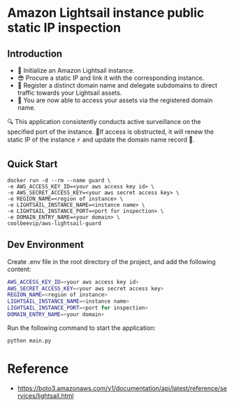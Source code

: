# Amazon Lightsail instance public static IP inspection 

## Introduction

* 🚀 Initialize an Amazon Lightsail instance. 
* 😎 Procure a static IP and link it with the corresponding instance. 
* 🎯 Register a distinct domain name and delegate subdomains to direct traffic towards your Lightsail assets. 
* 🎉 You are now able to access your assets via the registered domain name.

🔍 This application consistently conducts active surveillance on the specified port of the instance. 🚫If access is obstructed, it will renew the static IP of the instance ⚡ and update the domain name record 🔄.

## Quick Start

```shell
docker run -d --rm --name guard \
-e AWS_ACCESS_KEY_ID=<your aws access key id> \
-e AWS_SECRET_ACCESS_KEY=<your aws secret access key> \
-e REGION_NAME=<region of instance> \
-e LIGHTSAIL_INSTANCE_NAME=<instance name> \
-e LIGHTSAIL_INSTANCE_PORT=<port for inspection> \
-e DOMAIN_ENTRY_NAME=<your domain> \
coolbeevip/aws-lightsail-guard
```

## Dev Environment

Create .env file in the root directory of the project, and add the following content:

```bash
AWS_ACCESS_KEY_ID=<your aws access key id>
AWS_SECRET_ACCESS_KEY=<your aws secret access key>
REGION_NAME=<region of instance>
LIGHTSAIL_INSTANCE_NAME=<instance name>
LIGHTSAIL_INSTANCE_PORT=<port for inspection>
DOMAIN_ENTRY_NAME=<your domain>
```

Run the following command to start the application:

```bash
python main.py
```

# Reference

* https://boto3.amazonaws.com/v1/documentation/api/latest/reference/services/lightsail.html
